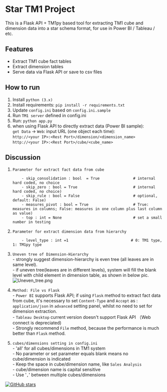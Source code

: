 # Star TM1 Project

This is a Flask API + TM1py based tool for extracting TM1 cube and dimension data into a star schema format, for use in Power BI / Tableau / etc.

## Features
- Extract TM1 cube fact tables
- Extract dimension tables
- Serve data via Flask API or save to csv files

## How to run
1. Install `python (3.x)`
2. Install requirements: `pip install -r requirements.txt`
3. Update `config.ini` based on `config.ini.sample`
4. Run `TM1 server` defined in config.ini
5. Run: `python app.py`
6. when using Flask API to directly extract data (Power BI sample):  
	`get Data` -> `Web`:
	input URL (one object each time):  
	`http://<your IP>:<Rest Port>/dimension/<dimension_name>`  
	`http://<your IP>:<Rest Port>/cube/<cube_name>`  

## Discussion
1.  `Parameter for extract fact data from cube`
   	```  
		- skip_consolidation : bool  = True               # internal hard coded, no choice  
		- skip_zero : bool = True                         # internal hard coded, no choice)  
		- skip_rule : bool = False                        # optional, default: False)  
		- measures_pivot : bool = True                    # True: measures in columns; False: measures in one column plus last column as value)  
		- top : int = None                                # set a small number in testing  
	```  
      
2.  `Parameter for extract dimension data from hierarchy`  
	```  
   		- level_type : int =1                            # 0: TM1 type, 1: TM1py type       
   	```  
   
4. `Uneven tree of Dimension-Hierarchy`    
		- strongly suggest dimension-hierarchy is even tree (all leaves are in same level).  
		- if uneven tree(leaves are in different levels), system will fill the blank level with child element in dimension table, as shown in below pic.	![Uneven_tree.png](D:\ibm\tm1py_flask_api\Uneven_tree.png)   
            
5. `Method: File vs Flask`  
		 - `Power BI` supports Flask API; if using `Flask` method to extract fact data from cube, it's necessary to set `Content-Type` and `Accept` as : `application/json` in `advanced` setting panel, whilst no need to set for dimension extraction.  
		 - `Tableau Desktop` current version doesn't support Flask API （Web connect is depreciated)  
		 - Strongly recommend `File` method, because the performance is much better than  `Flask` method.  
		
6. `cubes/dimensions setting in config.ini`  
		- 'all' for all cubes/dimensions in TM1 system  
		- No parameter or set parameter equals blank means no cube/dimension is indicated  
		- Keep the space in cube/dimension name, like `Sales Analysis`  
		- cube/dimension name is capital sensitive  
		- Use '`,`' between multiple cubes/dimensions  


[![GitHub stars](https://img.shields.io/github/stars/smilingsand/star-tm1-project.svg)](https://github.com/smilingsand/star-tm1-project/stargazers)
